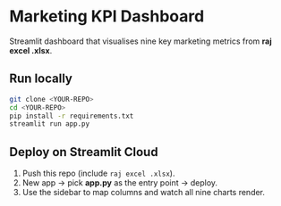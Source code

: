 # Marketing KPI Dashboard

Streamlit dashboard that visualises nine key marketing metrics from **raj excel .xlsx**.

## Run locally

```bash
git clone <YOUR-REPO>
cd <YOUR-REPO>
pip install -r requirements.txt
streamlit run app.py
```

## Deploy on Streamlit Cloud
1. Push this repo (include `raj excel .xlsx`).
2. New app → pick **app.py** as the entry point → deploy.
3. Use the sidebar to map columns and watch all nine charts render.